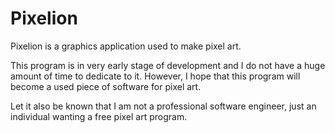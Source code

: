 # Pixelion

Pixelion is a graphics application used to make pixel art.

This program is in very early stage of development and I do not have a huge amount of time to dedicate to it.
However, I hope that this program will become a used piece of software for pixel art.

Let it also be known that I am not a professional software engineer, just an individual wanting a free pixel art program.
